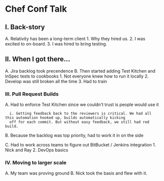# Chef Conf Talk

## I. Back-story
  A. Relativity has been a long-term client
    1. Why they hired us.
    2. I was excited to on-board.
    3. I was hired to bring testing.
## II. When I got there...
  A. Jira backlog took precendence
  B. Then started adding Test Kitchen and InSpec tests to cookbooks
    1. Not everyone knew how to run it locally
    2. Develop was still broken all the time
    3. Had to train
### III. Pull Request Builds
  A. Had to enforce Test Kitchen since we couldn't trust is people would use it
      
      i. Getting feedback back to the reviewers is critical. We had all this automation hooked up, builds automatically kicking
      off for each commit. But without easy feedback, we still had red build. 
  
  B. Because the backlog was top priority, had to work it in on the side
  
  C. Had to work across teams to figure out BitBucket / Jenkins integration
    1. Nick and Ray
    2. DevOps basics
### IV. Moving to larger scale
  A. My team was proving ground
  B. Nick took the basis and flew with it. 
